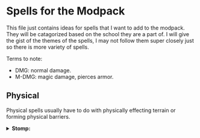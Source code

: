 # Spells for the Modpack
This file just contains ideas for spells that I want to add to the modpack. They will be catagorized based on the school they are a part of. I will give the gist of the themes of the spells, I may not follow them super closely just so there is more variety of spells.

Terms to note:
- DMG: normal damage.
- M-DMG: magic damage, pierces armor.

## Physical
Physical spells usually have to do with physically effecting terrain or forming physical barriers.

<details><summary><b>Stomp:</b></summary>
```
Stats:
- long cast
- 10s cooldown
- 2 arcana cost
- common

Info:
- Functions similarly to the stomp spell in base ISS.
- Does 5DMG.
```
</details>

## Deathly
Deathly spells usually have to do with direct damage or direct healing.

## Emotional
Emotional spells usually have to do with support.

## Orderly
Orderly spells usually have to do with some sort of imbuement, or maybe telekinesis.
